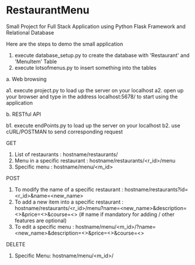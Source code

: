 # RestaurantMenu
Small Project for Full Stack Application using Python Flask Framework and Relational Database

Here are the steps to demo the small application
1. execute database_setup.py to create the database with 'Restaurant' and 'MenuItem' Table
2. execute lotsofmenus.py to insert something into the tables

a. Web browsing

a1. execute project.py to load up the server on your localhost
a2. open up your browser and type in the address localhost:5678/ to start using the application

b. RESTful API

b1. execute endPoints.py to load up the server on your localhost
b2. use cURL/POSTMAN to send corresponding request

GET
1. List of restaurants : hostname/restaurants/
2. Menu in a specific restaurant : hostname/restaurants/<r_id>/menu
3. Specific menu : hostname/menu/<m_id>

POST
1. To modify the name of a specific restaurant : hostname/restaurants?id=<r_id>&name=<new_name>
2. To add a new item into a specific restaurant : 
          hostname/restaurants/<r_id>/menu?name=<new_name>&description=<>&price=<>&course=<>
   (# name if mandatory for adding / other features are optional)
3. To edit a specific menu : hostname/menu/<m_id>/?name=<new_name>&description=<>&price=<>&course=<>

DELETE
1. Specific Menu: hostname/menu/<m_id>/
